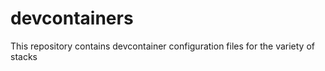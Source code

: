 # devcontainers
This repository contains devcontainer configuration files for the variety of stacks
